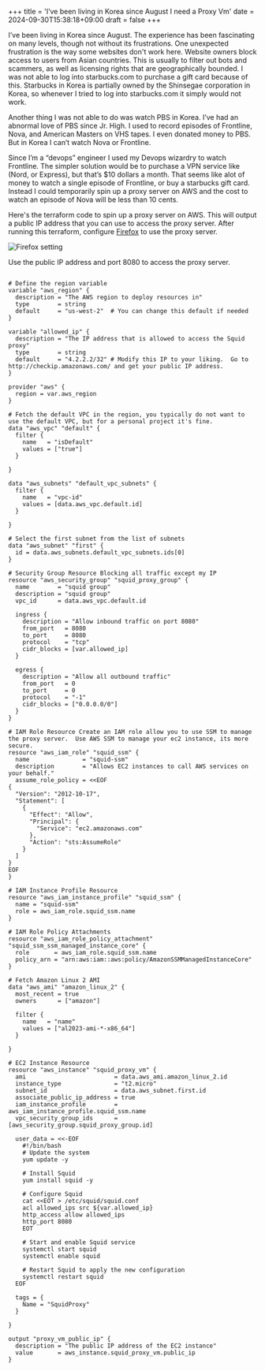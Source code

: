 +++
title = 'I’ve been living in Korea since August I need a Proxy Vm'
date = 2024-09-30T15:38:18+09:00
draft = false
+++

I’ve been living in Korea since August. The experience has been fascinating on many levels, though not without its frustrations. One unexpected frustration is the way some websites don't work here. Website owners block access to users from Asian countries. This is usually to filter out bots and scammers, as well as licensing rights that are geographically bounded. I was not able to log into starbucks.com to purchase a gift card because of this. Starbucks in Korea is partially owned by the Shinsegae corporation in Korea, so whenever I tried to log into starbucks.com it simply would not work.

Another thing I was not able to do was watch PBS in Korea. I’ve had an abnormal love of PBS since Jr. High.  I used to record episodes of Frontline, Nova, and American Masters on VHS tapes. I even donated money to PBS. But in Korea I can’t watch Nova or Frontline.  

Since I’m a “devops” engineer I used my Devops wizardry to watch Frontline. The simpler solution would be to purchase a VPN service like (Nord, or Express), but that’s $10 dollars a month. That seems like alot of money to watch a single episode of Frontline, or buy a starbucks gift card. Instead I could temporarily spin up a proxy server on AWS and the cost to watch an episode of Nova will be less than 10 cents. 

Here's the terraform code to spin up a proxy server on AWS. This will output a public IP address that you can use to access the proxy server. After running this terraform, configure [Firefox](https://support.mozilla.org/en-US/kb/connection-settings-firefox) to use the proxy server.


![Firefox setting](https://d3nu6st0wla7pm.cloudfront.net/firefox_proxy_settings.png)

Use the public IP address and port 8080 to access the proxy server.

```

# Define the region variable
variable "aws_region" {
  description = "The AWS region to deploy resources in"
  type        = string
  default     = "us-west-2"  # You can change this default if needed
}

variable "allowed_ip" {
  description = "The IP address that is allowed to access the Squid proxy"
  type        = string
  default     = "4.2.2.2/32" # Modify this IP to your liking.  Go to http://checkip.amazonaws.com/ and get your public IP address.
}

provider "aws" {
  region = var.aws_region
}

# Fetch the default VPC in the region, you typically do not want to use the default VPC, but for a personal project it's fine.
data "aws_vpc" "default" {
  filter {
    name   = "isDefault"
    values = ["true"]
  }

}

data "aws_subnets" "default_vpc_subnets" {
  filter {
    name   = "vpc-id"
    values = [data.aws_vpc.default.id]
  }

}

# Select the first subnet from the list of subnets
data "aws_subnet" "first" {
  id = data.aws_subnets.default_vpc_subnets.ids[0]
}

# Security Group Resource Blocking all traffic except my IP
resource "aws_security_group" "squid_proxy_group" {
  name        = "squid group"
  description = "squid group"
  vpc_id      = data.aws_vpc.default.id

  ingress {
    description = "Allow inbound traffic on port 8080"
    from_port   = 8080
    to_port     = 8080
    protocol    = "tcp"
    cidr_blocks = [var.allowed_ip]
  }

  egress {
    description = "Allow all outbound traffic"
    from_port   = 0
    to_port     = 0
    protocol    = "-1"
    cidr_blocks = ["0.0.0.0/0"]
  }
}

# IAM Role Resource Create an IAM role allow you to use SSM to manage the proxy server.  Use AWS SSM to manage your ec2 instance, its more secure.
resource "aws_iam_role" "squid_ssm" {
  name               = "squid-ssm"
  description        = "Allows EC2 instances to call AWS services on your behalf."
  assume_role_policy = <<EOF
{
  "Version": "2012-10-17",
  "Statement": [
    {
      "Effect": "Allow",
      "Principal": {
        "Service": "ec2.amazonaws.com"
      },
      "Action": "sts:AssumeRole"
    }
  ]
}
EOF
}

# IAM Instance Profile Resource
resource "aws_iam_instance_profile" "squid_ssm" {
  name = "squid-ssm"
  role = aws_iam_role.squid_ssm.name
}

# IAM Role Policy Attachments
resource "aws_iam_role_policy_attachment" "squid_ssm_ssm_managed_instance_core" {
  role       = aws_iam_role.squid_ssm.name
  policy_arn = "arn:aws:iam::aws:policy/AmazonSSMManagedInstanceCore"
}

# Fetch Amazon Linux 2 AMI
data "aws_ami" "amazon_linux_2" {
  most_recent = true
  owners      = ["amazon"]

  filter {
    name   = "name"
    values = ["al2023-ami-*-x86_64"]
  }

}

# EC2 Instance Resource
resource "aws_instance" "squid_proxy_vm" {
  ami                         = data.aws_ami.amazon_linux_2.id
  instance_type               = "t2.micro"
  subnet_id                   = data.aws_subnet.first.id
  associate_public_ip_address = true
  iam_instance_profile        = aws_iam_instance_profile.squid_ssm.name
  vpc_security_group_ids      = [aws_security_group.squid_proxy_group.id]

  user_data = <<-EOF
    #!/bin/bash
    # Update the system
    yum update -y

    # Install Squid
    yum install squid -y

    # Configure Squid
    cat <<EOT > /etc/squid/squid.conf
    acl allowed_ips src ${var.allowed_ip}
    http_access allow allowed_ips
    http_port 8080
    EOT

    # Start and enable Squid service
    systemctl start squid
    systemctl enable squid

    # Restart Squid to apply the new configuration
    systemctl restart squid
  EOF

  tags = {
    Name = "SquidProxy"
  }

}

output "proxy_vm_public_ip" {
  description = "The public IP address of the EC2 instance"
  value       = aws_instance.squid_proxy_vm.public_ip
}
```


